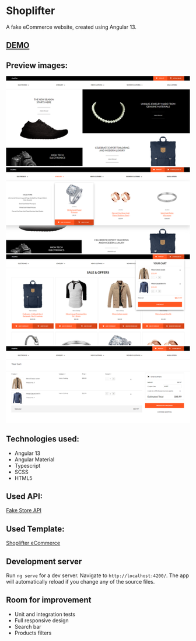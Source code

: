 # Shoplifter
A fake eCommerce website, created using Angular 13. 

## [DEMO](https://alicjalukaszewska.github.io/shoplifter-webcommerce/)
## Preview images: 
![Preview image 1](./files/1.png)
![Preview image 2](./files/2.png)
![Preview image 3](./files/3.png)
![Preview image 4](./files/4.png)

## Technologies used:
- Angular 13
- Angular Material
- Typescript
- SCSS
- HTML5

## Used API:
[Fake Store API](https://fakestoreapi.com/)


## Used Template:
[Shoplifter eCommerce](https://freebies.fluxes.com/shoplifter-ecommerce-free-psd-template/)

## Development server
Run `ng serve` for a dev server. Navigate to `http://localhost:4200/`. The app will automatically reload if you change any of the source files.

## Room for improvement
- Unit and integration tests
- Full responsive design
- Search bar
- Products filters
